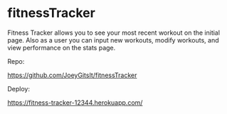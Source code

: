 # fitnessTracker

Fitness Tracker allows you to see your most recent workout on the initial page. Also as a user you can input new workouts, modify workouts, and view performance on the stats page.

Repo:

https://github.com/JoeyGitsIt/fitnessTracker

Deploy:

https://fitness-tracker-12344.herokuapp.com/
